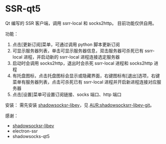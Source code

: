 # SSR-qt5

Qt 编写的 SSR 客户端，调用 ssrr-local 和 socks2http。
目前功能仅供自用。

功能：
1. 点击[更新订阅]菜单，可通过调用 python 脚本更新订阅
2. 可显示服务器列表，单击可显示服务器信息，双击服务器可杀死已有 ssrr-local 进程，并启动新的 ssrr-local 进程连接选定服务器
3. 启动时会调用 socks2http，退出时会杀死 ssrr-local 进程和 socks2http 进程
4. 有托盘图标，点击托盘图标会显示或隐藏界面，右键图标有[退出]选项，右键菜单有服务器列表，点击可杀死已有 ssrr-local 进程并开启新进程连接对应服务器
5. 点击[设置]菜单可设置订阅链接、socks 端口、http 端口

安装：
需先安装 [shadowsocksr-libev](https://github.com/shadowsocksrr/shadowsocksr-libev)，见 [AUR:shadowsocksrr-libev-git](https://aur.archlinux.org/packages/shadowsocksrr-libev-git)。

感谢：
- [shadowsocksr-libev](https://github.com/shadowsocksrr/shadowsocksr-libev)
- electron-ssr
- shadowsocks-qt5
